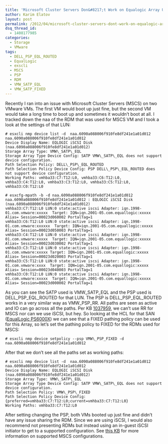 ```yaml
---
title: 'Microsoft Cluster Servers Don&#8217;t Work on Equalogic Array Using the DELL_PSP_EQL_ROUTED Plugin'
author: Karim Elatov
layout: post
permalink: /2012/04/microsoft-cluster-servers-dont-work-on-equalogic-array-using-the-dell_psp_eql_routed-plugin/
dsq_thread_id:
  - 1408177985
categories:
  - Storage
  - VMware
tags:
  - DELL_PSP_EQL_ROUTED
  - EqualLogic
  - exscli
  - MSCS
  - PSP
  - RDM
  - VMW_SATP_EQL
  - VMW_SATP_FIXED
---
```

Recently I ran into an issue with Microsoft Cluster Servers (MSCS) on two VMware VMs. The first VM would boot up just fine, but the second VM would take a long time to boot up and sometimes it wouldn&#8217;t boot at all. I tracked down the naa of the RDM that was used for MSCS VM and I took a look at the settings of that LUN:

	  
	# esxcli nmp device list -d  naa.6090a088006f910fe8df241e1a01d012  
	naa.6090a088006f910fe8df241e1a01d012  
	Device Display Name: EQLOGIC iSCSI Disk (naa.6090a088006f910fe8df241e1a01d012)  
	Storage Array Type: VMW\_SATP\_EQL  
	Storage Array Type Device Config: SATP VMW\_SATP\_EQL does not support device configuration.  
	Path Selection Policy: DELL\_PSP\_EQL_ROUTED  
	Path Selection Policy Device Config: PSP DELL\_PSP\_EQL_ROUTED does not support device configuration.  
	Working Paths: vmhba33:C7:T12:L0, vmhba33:C6:T12:L0, vmhba33:C4:T12:L0, vmhba33:C3:T12:L0, vmhba33:C5:T12:L0, vmhba33:C0:T12:L0
	
	# esxcfg-mpath -b -d naa.6090a088006f910fe8df241e1a01d012  
	naa.6090a088006f910fe8df241e1a01d012 : EQLOGIC iSCSI Disk (naa.6090a088006f910fe8df241e1a01d012)  
	vmhba33:C7:T12:L0 LUN:0 state:active iscsi Adapter: iqn.1998-01.com.vmware:xxxxx  Target: IQN=iqn.2001-05.com.equallogic:xxxxx Alias= Session=00023d060002 PortalTag=1  
	vmhba33:C6:T12:L0 LUN:0 state:active iscsi Adapter: iqn.1998-01.com.vmware:xxxxxx  Target: IQN=iqn.2001-05.com.equallogic:xxxxx Alias= Session=00023d050003 PortalTag=1  
	vmhba33:C4:T12:L0 LUN:0 state:active iscsi Adapter: iqn.1998-01.com.vmware:xxxxx  Target: IQN=iqn.2001-05.com.equallogic:xxxxx Alias= Session=00023d030002 PortalTag=1  
	vmhba33:C3:T12:L0 LUN:0 state:active iscsi Adapter: iqn.1998-01.com.vmware:xxxxx Target: IQN=iqn.2001-05.com.equallogic:xxxxx Alias= Session=00023d020003 PortalTag=1  
	vmhba33:C5:T12:L0 LUN:0 state:active iscsi Adapter: iqn.1998-01.com.vmware:xxxx  Target: IQN=iqn.2001-05.com.equallogic:xxxxx Alias= Session=00023d040003 PortalTag=1  
	vmhba33:C0:T12:L0 LUN:0 state:active iscsi Adapter: iqn.1998-01.com.vmware:xxxxx  Target: IQN=iqn.2001-05.com.equallogic:xxxxx Alias= Session=00023d000002 PortalTag=1  
	

As you can see the SATP used is VMW\_SATP\_EQL and the PSP used is DELL\_PSP\_EQL\_ROUTED for that LUN. The PSP is DELL\_PSP\_EQL\_ROUTED works in a very similar way as VMW\_PSP\_RR. All paths are seen as active and IO can go across all the paths. Per KB <a href="http://kb.vmware.com/kb/1037959" onclick="javascript:_gaq.push(['_trackEvent','outbound-article','http://kb.vmware.com/kb/1037959']);">1037959</a>, we can&#8217;t use RR for MSCS nor can we use iSCSI, but hey. So looking at the HCL for that SAN (<a href="http://www.vmware.com/resources/compatibility/detail.php?deviceCategory=san&productid=10040&deviceCategory=san&partner=23&keyword=EQ&arrayTypes=1&isSVA=1&page=2&display_interval=10&sortColumn=Partner&sortOrder=As" onclick="javascript:_gaq.push(['_trackEvent','outbound-article','http://www.vmware.com/resources/compatibility/detail.php?deviceCategory=san&productid=10040&deviceCategory=san&partner=23&keyword=EQ&arrayTypes=1&isSVA=1&page=2&display_interval=10&sortColumn=Partner&sortOrder=As']);">EqualLogic PS6000X</a>) we can see that a FIXED pathing policy can be used for this Array, so let&#8217;s set the pathing policy to FIXED for the RDMs used for MSCS:

	  
	# esxcli nmp device setpolicy --psp VMW\_PSP_FIXED -d naa.6090a088006f910fe8df241e1a01d012  
	

After that we don&#8217;t see all the paths set as working paths:

	  
	# esxcli nmp device list -d  naa.6090a088006f910fe8df241e1a01d012  
	naa.6090a088006f910fe8df241e1a01d012  
	Device Display Name: EQLOGIC iSCSI Disk (naa.6090a088006f910fe8df241e1a01d012)  
	Storage Array Type: VMW\_SATP\_EQL  
	Storage Array Type Device Config: SATP VMW\_SATP\_EQL does not support device configuration.  
	Path Selection Policy: VMW\_PSP\_FIXED  
	Path Selection Policy Device Config: {preferred=vmhba33:C7:T12:L0;current=vmhba33:C7:T12:L0}  
	Working Paths: vmhba33:C7:T12:L0  
	

After setting changing the PSP, both VMs booted up just fine and didn&#8217;t have any issue sharing the RDM. Since we are using iSCSI, I would also recommend not presenting RDMs but instead using an in-guest iSCSI initiator to get to a supported configuration. See <a href="http://kb.vmware.com/kb/1037959" onclick="javascript:_gaq.push(['_trackEvent','outbound-article','http://kb.vmware.com/kb/1037959']);" target="_blank">this KB</a> for more information on supported MSCS configurations.

<p class="wp-flattr-button">
  <a class="FlattrButton" style="display:none;" href="http://virtuallyhyper.com/2012/04/microsoft-cluster-servers-dont-work-on-equalogic-array-using-the-dell_psp_eql_routed-plugin/" title=" Microsoft Cluster Servers Don&#8217;t Work on Equalogic Array Using the DELL_PSP_EQL_ROUTED Plugin" rev="flattr;uid:virtuallyhyper;language:en_GB;category:text;tags:DELL_PSP_EQL_ROUTED,EqualLogic,exscli,MSCS,PSP,RDM,VMW_SATP_EQL,VMW_SATP_FIXED,blog;button:compact;">Recently I ran into an issue with Microsoft Cluster Servers (MSCS) on two VMware VMs. The first VM would boot up just fine, but the second VM would take a...</a>
</p>